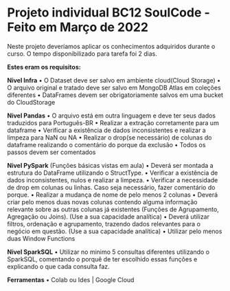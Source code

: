 # Projeto individual BC12 SoulCode - Feito em Março de 2022
 Neste projeto deveríamos aplicar os conhecimentos adquiridos durante o curso.
 O tempo disponibilizado para tarefa foi 2 dias.

**Estes eram os requisitos:**

**Nivel Infra**
• O Dataset deve ser salvo em ambiente cloud(Cloud Storage)
• O arquivo original e tratado deve ser salvo em MongoDB Atlas em coleções diferentes
• DataFrames devem ser obrigatoriamente salvos em uma bucket do CloudStorage

**Nivel Pandas**
• O arquivo está em outra linguagem e deve ter seus dados traduzidos para Português-BR
• Realizar a extração corretamente para um dataframe
• Verificar a existência de dados inconsistentes e realizar a limpeza para NaN ou NA
• Realizar o drop(se necessário) de colunas do dataframe realizando o comentário do porque da exclusão 
• Todos os passos devem ser comentados

**Nivel PySpark** (Funções básicas vistas em aula)
• Deverá ser montada a estrutura do DataFrame utilizando o StructType.
• Verificar a existência de dados inconsistentes, nulos e realizar a limpeza.
• Verificar a necessidade de drop em colunas ou linhas. Caso seja necessário, fazer comentário do porque.
• Realizar a mudança de nome de pelo menos 2 colunas
• Deverá criar pelo menos duas novas colunas contendo alguma informação relevante sobre as outras colunas já existentes (Funções de Agrupamento, Agregação ou Joins). (Use a sua capacidade analítica)
• Deverá utilizar filtros, ordenação e agrupamento, trazendo dados relevantes para o negócio em questão. (Use a sua capacidade analítica)
• Utilizar pelo menos duas Window Functions

**Nivel SparkSQL**
• Utilizar no minimo 5 consultas diferentes utilizando o SparkSQL, comentando o porquê de ter escolhido essas funções e explicando o que cada consulta faz.


**Ferramentas**
• Colab ou Ides | Google Cloud
